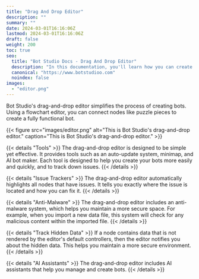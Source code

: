 ```yaml
---
title: "Drag And Drop Editor"
description: ""
summary: ""
date: 2024-03-01T16:16:06Z
lastmod: 2024-03-01T16:16:06Z
draft: false
weight: 200
toc: true
seo:
  title: "Bot Studio Docs - Drag And Drop Editor"
  description: "In this documentation, you'll learn how you can create robots without coding using Bot Studio's drag-and-drop editor. Click here to learn more."
  canonical: "https://www.botstudioo.com"
  noindex: false
images:
  - "editor.png"
---
```


Bot Studio's drag-and-drop editor simplifies the process of creating bots. Using a flowchart editor, you can connect nodes like puzzle pieces to create a fully functional bot.

{{< figure src="images/editor.png" alt="This is Bot Studio's drag-and-drop editor." caption="This is Bot Studio's drag-and-drop editor." >}}

{{< details "Tools" >}}
The drag-and-drop editor is designed to be simple yet effective. It provides tools such as an auto-update system, minimap, and AI bot maker. Each tool is designed to help you create your bots more easily and quickly, and to track down issues.
{{< /details >}}

{{< details "Issue Trackers" >}}
The drag-and-drop editor automatically highlights all nodes that have issues. It tells you exactly where the issue is located and how you can fix it.
{{< /details >}}

{{< details "Anti-Malware" >}}
The drag-and-drop editor includes an anti-malware system, which helps you maintain a more secure space. For example, when you import a new data file, this system will check for any malicious content within the imported file.
{{< /details >}}

{{< details "Track Hidden Data" >}}
If a node contains data that is not rendered by the editor's default controllers, then the editor notifies you about the hidden data. This helps you maintain a more secure environment.
{{< /details >}}

{{< details "AI Assistants" >}}
The drag-and-drop editor includes AI assistants that help you manage and create bots.
{{< /details >}}
